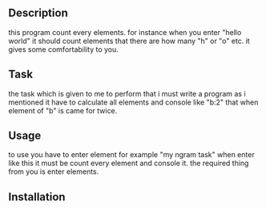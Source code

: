 ## Description
this program count every elements. for instance when you enter
"hello world" it should count elements that there are how many "h" or "o" etc. it gives some comfortability to you.

## Task
the task which is given to me to perform that i must write a program as i mentioned it have to calculate all elements and console like "b:2"
that when element of "b" is came for twice.

## Usage
to use you have to enter element for example "my ngram task" when enter like this it must be count every element and console it. the required thing from you is enter elements. 

## Installation
